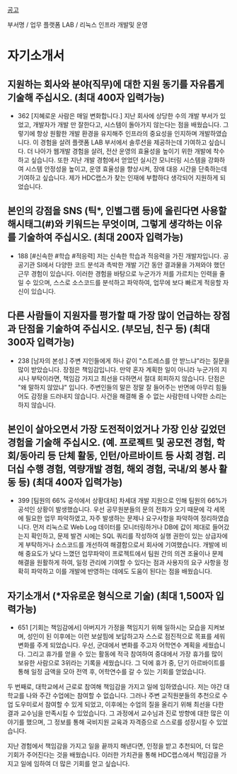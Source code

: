 

[공고](https://hdc-labs.recruiter.co.kr/career/jobs/16695?utm_source=jasoseol&utm_medium=banner&utm_campaign=2404hdclabs)


부서명 / 업무
플랫폼 LAB / 리눅스 인프라 개발및 운영


# 자기소개서
## 지원하는 회사와 분야(직무)에 대한 지원 동기를 자유롭게 기술해 주십시오. (최대 400자 입력가능)
- 362
[지혜로운 사람은 매일 변화합니다.]
지난 회사에 상당한 수의 개발 부서가 있었고, 개발자가 개발 만 잘한다고, 시스템이 돌아가지 않는다는 점을 배웠습니다. 그렇기에 항상 원활한 개발 환경을 유지해주 인프라의 중요성을 인지하며 개발하였습니다. 이 경험을 살려 플랫폼 LAB 부서에서 솔루션을 제공하는데 기여하고 싶습니다. 더 나아가 웹개발 경험을 살려, 전산 운영의 효율성을 높이기 위한 개발에 착수하고 싶습니다. 또한 지난 개발 경험에서 얻었던 실시간 모니터링 시스템을 강화하여 시스템 안정성을 높이고, 운영 효율성을 향상시켜, 장애 대응 시간을 단축하는데 기여하고 싶습니다. 제가 HDC랩스가 찾는 인재에 부합하다 생각되어 지원하게 되었습니다.

## 본인의 강점을 SNS (틱*, 인별그램 등)에 올린다면 사용할 해시태그(#)와 키워드는 무엇이며, 그렇게 생각하는 이유를 기술하여 주십시오. (최대 200자 입력가능)
- 188
[#신속한 #학습 #적응력]
저는 신속한 학습과 적응력을 가진 개발자입니다.
공공기관 SI에서 다양한 코드 분석과 촉박한 개발 기간 동안 결과물을 가져와야 했던 근무 경험이 있습니다. 이러한 경험을 바탕으로 누군가가 저를 가르치는 인력을 줄일 수 있으며, 스스로 소스코드를 분석하고 파악하여, 업무에 보다 빠르게 적응할 자신이 있습니다. 

## 다른 사람들이 지원자를 평가할 때 가장 많이 언급하는 장점과 단점을 기술하여 주십시오. (부모님, 친구 등) (최대 300자 입력가능)
- 238
[남자의 본성.]
주변 지인들에게 하나 같이 "스트레스를 안 받느냐"라는 질문을 많이 받았습니다. 장점은 책임감입니다. 만약 혼자 계획한 일이 아니라 누군가의 지시나 부탁이라면, 책임감 가지고 최선을 다하면서 절대 회피하지 않습니다. 단점은 "왜 말하지 않았냐" 입니다. 주변인들의 말은 정말 잘 들어주는 반면에 아무리 힘들어도 감정을 드러내지 않습니다. 사건을 해결해 줄 수 없는 사람한테 나약한 소리는 하지 않습니다.


## 본인이 살아오면서 가장 도전적이었거나 가장 인상 깊었던 경험을 기술해 주십시오. (예. 프로젝트 및 공모전 경험, 학회/동아리 등 단체 활동, 인턴/아르바이트 등 사회 경험. 리더십 수행 경험, 역량개발 경험, 해외 경험, 국내/외 봉사 활동 등) (최대 400자 입력가능)
- 399
[팀원의 66% 공석에서 상황대처]
차세대 개발 지원으로 인해 팀원의 66%가 공석인 상황이 발생했습니다. 우선 공무원분들의 문의 전화가 오기 때문에 각 세목에 필요한 업무 파악하였고, 자주 발생하는 문제나 요구사항을 파악하여 정리하였습니다. 먼저 리눅스로 Web Log 데이터를 모니터링하거나 DB에 값이 제대로 들어갔는지 확인하고, 문제 발견 시에는 SQL 쿼리를 작성하여 실행 권한이 있는 상급자에게 부탁하거나 소스코드를 개선하여 해결함으로서 회사에 기여했습니다.
개발에 비해 중요도가 낮다 느꼈던 업무파악이 프로젝트에서 팀원 간의 의견 조율이나 문제 해결을 원활하게 하여, 일정 관리에 기여할 수 있다는 점과 사용자의 요구 사항을 정확히 파악하고 이를 개발에 반영하는 데에도 도움이 된다는 점을 배웠습니다.

## 자기소개서 (*자유로운 형식으로 기술) (최대 1,500자 입력가능)
- 651
[기회는 책임감에서]
아버지가 가정을 책임지기 위해 일하시는 모습을 지켜보며, 성인이 된 이후에는 이런 보살핌에 보답하고자 스스로 점진적으로 목표를 세워 변화를 주게 되었습니다.
우선, 군대에서 변화를 주고자 어학연수 계획을 세웠습니다. 그리고 휴가를 얻을 수 있는 활동에 적극 참여하여 중대에서 가장 휴가를 많이 보유한 사람으로 3위라는 기록을 세웠습니다. 그 덕에 휴가 중, 단기 아르바이트를 통해 일정 금액을 모아 전역 후, 어학연수를 갈 수 있는 기회를 얻었습니다.

두 번째로, 대학교에서 근로로 참여해 책임감을 가지고 일에 임하였습니다. 저는 야간 대학교를 나와 주간 수업에는 참여할 수 없습니다. 그러나 주변 교직원분들의 추천으로 수업 도우미로서 참여할 수 있게 되었고, 이후에는 수업의 질을 올리기 위해 최선을 다한 결과 교수님을 만족시킬 수 있었습니다. 그 과정에서 교수님과 진로 방향에 대한 많은 이야기를 했으며, 그 정보를 통해 국비지원 교육과 자격증으로 스스로를 성장시킬 수 있었습니다.

지난 경험에서 책임감을 가지고 일을 끝까지 해낸다면, 인정을 받고 추천되어, 더 많은 기회가 주어진다는 것을 배웠습니다. 이러한 가치관을 통해 HDC랩스에서 책임감을 가지고 일에 임하여 더 많은 기회를 얻고 싶습니다.